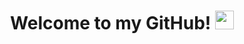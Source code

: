 <h1 align="center">
Welcome to my GitHub! <img src="https://raw.githubusercontent.com/iampavangandhi/iampavangandhi/master/gifs/Hi.gif" width="30px">
<h1>
